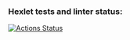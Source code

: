 ### Hexlet tests and linter status:
[![Actions Status](https://github.com/corsicanec82/rails-project-63/workflows/hexlet-check/badge.svg)](https://github.com/corsicanec82/rails-project-63/actions)